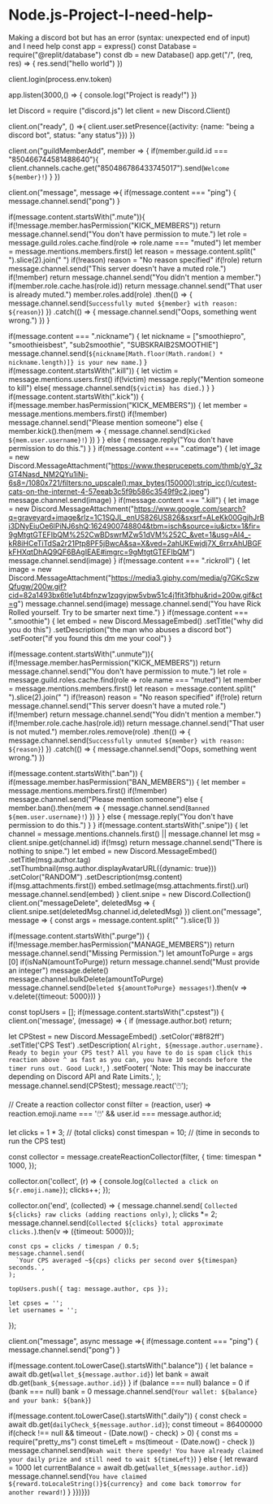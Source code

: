 # Node.js-Project-I-need-help-
Making a discord bot but has an error (syntax: unexpected end of input) and I need help
const app = express()
const Database = require("@replit/database")
const db = new Database()
app.get("/", (req, res) => {
  res.send("hello world")
})

client.login(process.env.token)

app.listen(3000,() => {
  console.log("Project is ready!")
})

let Discord = require ("discord.js")
let client = new Discord.Client()

client.on("ready", () =>{
  client.user.setPresence({activity: {name: "being a discord bot", status: "any status"}})
})

client.on("guildMemberAdd", member => {
  if(member.guild.id === "850466744581488640"){
    client.channels.cache.get("850486786433745017").send(`Welcome ${member}!`)
  }
})

client.on("message", message =>{
if(message.content === "ping") {
  message.channel.send("pong")
}

if(message.content.startsWith(".mute")){
  if(!message.member.hasPermission("KICK_MEMBERS")) return
  message.channel.send("You don't have permission to mute.")
  let role = message.guild.roles.cache.find(role =>
  role.name === "muted")
  let member = message.mentions.members.first()
  let reason = message.content.split(" ").slice(2).join(" ")
  if(!reason) reason = "No reason specified"
  if(!role) return message.channel.send("This server doesn't have a muted role.")
  if(!member) return message.channel.send("You didn't mention a member.")
  if(member.role.cache.has(role.id)) return
  message.channel.send("That user is already muted.")
  member.roles.add(role)
  .then(() => {
    message.channel.send(`Successfully muted ${member} with reason: ${reason}`)
  })
   .catch(() => {
    message.channel.send("Oops, something went wrong.")
  })
}

if(message.content === ".nickname") {
  let nickname = ["smoothiepro", "smoothieisbest", "sub2smoothie", "SUBSKRAIB2SMOOTHIE"]
  message.channel.send(`${nickname[Math.floor(Math.random() * nickname.length)]} is your new name.`)
}
  if(message.content.startsWith(".kill")) {
    let victim = message.mentions.users.first()
    if(!victim) message.reply("Mention someone to kill")
    else{
      message.channel.send(`${victim} has died.`)
    }
  }
  if(message.content.startsWith(".kick")) {
    if(message.member.hasPermission("KICK_MEMBERS")) {
      let member = message.mentions.members.first()
      if(!member) message.channel.send("Please mention someone")
      else {
        member.kick().then(mem => {
          message.channel.send(`Kicked ${mem.user.username}!`)
        })
      }
    } else {
      message.reply("You don't have permission to do this.")
    }
  }
  if(message.content === ".catimage") {
    let image = new Discord.MessageAttachment("https://www.thesprucepets.com/thmb/gY_3zGT4Nasd_NM2QYu1iNj-6s8=/1080x721/filters:no_upscale():max_bytes(150000):strip_icc()/cutest-cats-on-the-internet-4-57eeab3c5f9b586c3549f9c2.jpeg")
    message.channel.send(image)
  }
  if(message.content === ".kill") {
    let image = new Discord.MessageAttachment("https://www.google.com/search?q=graveyard+image&rlz=1C1SQJL_enUS826US826&sxsrf=ALeKk00GgjhJrBi3DNyEiuOe6lPiNJ6shQ:1624900748804&tbm=isch&source=iu&ictx=1&fir=9gMtgtGTEFIbQM%252CwBDswrMZw51dVM%252C_&vet=1&usg=AI4_-kR8iHCeTiTdSa2r21Ptp8PF5jBwcA&sa=X&ved=2ahUKEwjdj7X_6rrxAhUBGFkFHXqtDhAQ9QF6BAgIEAE#imgrc=9gMtgtGTEFIbQM")
    message.channel.send(image)
  }
  if(message.content === ".rickroll") {
    let image = new Discord.MessageAttachment("https://media3.giphy.com/media/g7GKcSzwQfugw/200w.gif?cid=82a1493bx6tle1ut4bfnzw1zqgyjpw5vbw51c4j1fit3fbhu&rid=200w.gif&ct=g")
    message.channel.send(image)
    message.channel.send("You have Rick Rolled yourself. Try to be smarter next time.")
  }
  if(message.content === ".smoothie") {
  let embed = new Discord.MessageEmbed()
  .setTitle("why did you do this")
  .setDescription("the man who abuses a discord bot")
  .setFooter("if you found this dm me your cool")
}

  if(message.content.startsWith(".unmute")){
  if(!message.member.hasPermission("KICK_MEMBERS")) return
  message.channel.send("You don't have permission to mute.")
  let role = message.guild.roles.cache.find(role =>
  role.name === "muted")
  let member = message.mentions.members.first()
  let reason = message.content.split(" ").slice(2).join(" ")
  if(!reason) reason = "No reason specified"
  if(!role) return message.channel.send("This server doesn't have a muted role.")
  if(!member) return message.channel.send("You didn't mention a member.")
  if(!member.role.cache.has(role.id)) return
  message.channel.send("That user is not muted.")
  member.roles.remove(role)
  .then(() => {
    message.channel.send(`Successfully unmuted ${member} with reason: ${reason}`)
  })
   .catch(() => {
    message.channel.send("Oops, something went wrong.")
})

if(message.content.startsWith(".ban")) {
  if(message.member.hasPermission("BAN_MEMBERS")) {
    let member = message.mentions.members.first()
    if(!member) message.channel.send("Please mention someone")
    else {
      member.ban().then(mem => {
        message.channel.send(`Banned ${mem.user.username}!`)
      })
    }
  } else {
    message.reply("You don't have permission to do this.")
  }
}
if(message.content.startsWith(".snipe")) {
  let channel = message.mentions.channels.first() || message.channel
  let msg = client.snipe.get(channel.id)
  if(!msg) return message.channel.send("There is nothing to snipe.")
  let embed = new Discord.MessageEmbed()
  .setTitle(msg.author.tag)
  .setThumbnail(msg.author.displayAvatarURL({dynamic: true}))
  .setColor("RANDOM")
  .setDescription(msg.content)
  if(msg.attachments.first()) embed.setImage(msg.attachments.first().url)
  message.channel.send(embed)
}
client.snipe = new Discord.Collection()
client.on("messageDelete", deletedMsg => {
  client.snipe.set(deletedMsg.channel.id,deletedMsg)
})
client.on("message", message => {
  const args = message.content.split(" ").slice(1)
})

if(message.content.startsWith(".purge")) {
  if(!message.member.hasPermission("MANAGE_MEMBERS")) return
  message.channel.send("Missing Permission.")
  let amountToPurge = args [0]
  if(isNaN(amountToPurge)) return message.channel.send("Must provide an integer")
  message.delete()
  message.channel.bulkDelete(amountToPurge)
  message.channel.send(`Deleted ${amountToPurge} messages!`).then(v => v.delete({timeout: 5000}))
}
  
const topUsers = [];
if(message.content.startsWith(".cpstest")) {
client.on('message', (message) => {
  if (message.author.bot) return;

  let CPStest = new Discord.MessageEmbed()
    .setColor('#8f82ff')
    .setTitle('CPS Test')
    .setDescription(
      `Alright, ${message.author.username}. Ready to begin your CPS test? All you have to do is spam click this reaction above ^ as fast as you can, you have 10 seconds before the timer runs out. Good Luck!`,
    )
    .setFooter(
      'Note: This may be inaccurate depending on Discord API and Rate Limits.',
    );
  message.channel.send(CPStest);
  message.react('🖱️');

  // Create a reaction collector
  const filter = (reaction, user) =>
    reaction.emoji.name === '🖱️' && user.id === message.author.id;

  let clicks = 1 * 3; // (total clicks)
  const timespan = 10; // (time in seconds to run the CPS test)

  const collector = message.createReactionCollector(filter, {
    time: timespan * 1000,
  });

  collector.on('collect', (r) => {
    console.log(`Collected a click on ${r.emoji.name}`);
    clicks++;
  });

  collector.on('end', (collected) => {
    message.channel.send(
      `Collected ${clicks} raw clicks (adding reactions only)`,
    );
    clicks *= 2;
    message.channel.send(`Collected ${clicks} total approximate clicks.`).then(v => ({timeout: 5000}));

    const cps = clicks / timespan / 0.5;
    message.channel.send(
      `Your CPS averaged ~${cps} clicks per second over ${timespan} seconds.`,
    );

    topUsers.push({ tag: message.author, cps });

    let cpses = '';
    let usernames = '';
});
 
client.on("message", async message =>{
if(message.content === "ping") {
  message.channel.send("pong")
}

  if(message.content.toLowerCase().startsWith(".balance")) {
let balance = await db.get(`wallet_${message.author.id}`)
let bank = await db.get(`bank_${message.author.id}`)
}
if (balance === null) balance = 0
if (bank === null) bank = 0
message.channel.send(`Your wallet: ${balance} and your bank: ${bank}`)
    
if(message.content.toLowerCase().startsWith(".daily")) {
  const check = await db.get(`dailyCheck_${message.author.id}`);
  const timeout = 86400000
  if(check !== null && timeout - (Date.now() - check) > 0) {
    const ms = require("pretty_ms")
    const timeLeft = ms(timeout - (Date.now() - check ))
    message.channel.send(`Woah wait there speedy! You have already claimed your daily prize and still need to wait ${timeLeft}`)
  } else {
    let reward = 1000
    let currentBalance = await db.get(`wallet_${message.author.id}`)
    message.channel.send(`You have claimed ${reward.toLocaleString()}${currency} and come back tomorrow for another reward!`)
}
}})}})
